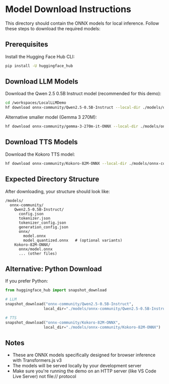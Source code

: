 # Model Download Instructions

This directory should contain the ONNX models for local inference. Follow these steps to download the required models:

## Prerequisites

Install the Hugging Face Hub CLI:

```bash
pip install -U huggingface_hub
```

## Download LLM Models

Download the Qwen 2.5 0.5B Instruct model (recommended for this demo):

```bash
cd /workspaces/LocalLLMDemo
hf download onnx-community/Qwen2.5-0.5B-Instruct --local-dir ./models/onnx-community/Qwen2.5-0.5B-Instruct
```

Alternative smaller model (Gemma 3 270M):

```bash
hf download onnx-community/gemma-3-270m-it-ONNX --local-dir ./models/onnx-community/gemma-3-270m-it-ONNX
```

## Download TTS Models

Download the Kokoro TTS model:

```bash
hf download onnx-community/Kokoro-82M-ONNX --local-dir ./models/onnx-community/Kokoro-82M-ONNX
```

## Expected Directory Structure

After downloading, your structure should look like:

```
/models/
  onnx-community/
    Qwen2.5-0.5B-Instruct/
      config.json
      tokenizer.json
      tokenizer_config.json
      generation_config.json
      onnx/
        model.onnx
        model_quantized.onnx   # (optional variants)
    Kokoro-82M-ONNX/
      onnx/model.onnx
      ... (other files)
```

## Alternative: Python Download

If you prefer Python:

```python
from huggingface_hub import snapshot_download

# LLM
snapshot_download("onnx-community/Qwen2.5-0.5B-Instruct", 
                 local_dir="./models/onnx-community/Qwen2.5-0.5B-Instruct")

# TTS
snapshot_download("onnx-community/Kokoro-82M-ONNX", 
                 local_dir="./models/onnx-community/Kokoro-82M-ONNX")
```

## Notes

- These are ONNX models specifically designed for browser inference with Transformers.js v3
- The models will be served locally by your development server
- Make sure you're running the demo on an HTTP server (like VS Code Live Server) not file:// protocol

